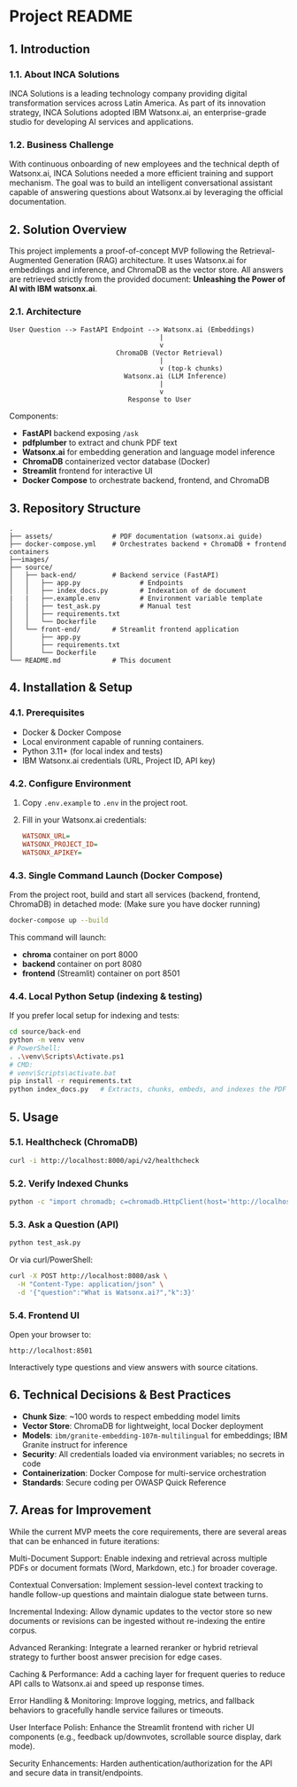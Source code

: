 # Project README

## 1. Introduction

### 1.1. About INCA Solutions

INCA Solutions is a leading technology company providing digital transformation services across Latin America. As part of its innovation strategy, INCA Solutions adopted IBM Watsonx.ai, an enterprise-grade studio for developing AI services and applications.

### 1.2. Business Challenge

With continuous onboarding of new employees and the technical depth of Watsonx.ai, INCA Solutions needed a more efficient training and support mechanism. The goal was to build an intelligent conversational assistant capable of answering questions about Watsonx.ai by leveraging the official documentation.

## 2. Solution Overview

This project implements a proof-of-concept MVP following the Retrieval-Augmented Generation (RAG) architecture. It uses Watsonx.ai for embeddings and inference, and ChromaDB as the vector store. All answers are retrieved strictly from the provided document: **Unleashing the Power of AI with IBM watsonx.ai**.

### 2.1. Architecture

```text
User Question --> FastAPI Endpoint --> Watsonx.ai (Embeddings)
                                      |
                                      v
                           ChromaDB (Vector Retrieval)
                                      |
                                      v (top-k chunks)
                             Watsonx.ai (LLM Inference)
                                      |
                                      v
                              Response to User
```

Components:

* **FastAPI** backend exposing `/ask`
* **pdfplumber** to extract and chunk PDF text
* **Watsonx.ai** for embedding generation and language model inference
* **ChromaDB** containerized vector database (Docker)
* **Streamlit** frontend for interactive UI
* **Docker Compose** to orchestrate backend, frontend, and ChromaDB

## 3. Repository Structure

```
.
├── assets/               # PDF documentation (watsonx.ai guide)
├── docker-compose.yml    # Orchestrates backend + ChromaDB + frontend containers
├──images/
├── source/
│   ├── back-end/         # Backend service (FastAPI)
│   │   ├── app.py               # Endpoints
│   │   ├── index_docs.py        # Indexation of de document
|   |   ├──.example.env          # Environment variable template
│   │   ├── test_ask.py          # Manual test
│   │   ├── requirements.txt
│   │   └── Dockerfile
│   └── front-end/        # Streamlit frontend application
│       ├── app.py
│       ├── requirements.txt
│       └── Dockerfile
└── README.md             # This document
```

## 4. Installation & Setup

### 4.1. Prerequisites

* Docker & Docker Compose
* Local environment capable of running containers.
* Python 3.11+ (for local index and tests)
* IBM Watsonx.ai credentials (URL, Project ID, API key)

### 4.2. Configure Environment

1. Copy `.env.example` to `.env` in the project root.
2. Fill in your Watsonx.ai credentials:

   ```ini
   WATSONX_URL=
   WATSONX_PROJECT_ID=
   WATSONX_APIKEY=
   ```

### 4.3. Single Command Launch (Docker Compose)

From the project root, build and start all services (backend, frontend, ChromaDB) in detached mode:
(Make sure you have docker running)

```bash
docker-compose up --build
```

This command will launch:

* **chroma** container on port 8000
* **backend** container on port 8080
* **frontend** (Streamlit) container on port 8501

### 4.4. Local Python Setup (indexing & testing)

If you prefer local setup for indexing and tests:

```bash
cd source/back-end
python -m venv venv
# PowerShell:
. .\venv\Scripts\Activate.ps1
# CMD:
# venv\Scripts\activate.bat
pip install -r requirements.txt
python index_docs.py   # Extracts, chunks, embeds, and indexes the PDF
```

## 5. Usage

### 5.1. Healthcheck (ChromaDB)

```bash
curl -i http://localhost:8000/api/v2/healthcheck
```

### 5.2. Verify Indexed Chunks

```bash
python -c "import chromadb; c=chromadb.HttpClient(host='http://localhost:8000'); col=c.get_collection('watsonx_docs'); print('Chunks:', col.count())"
```

### 5.3. Ask a Question (API)

```bash
python test_ask.py
```

Or via curl/PowerShell:

```bash
curl -X POST http://localhost:8080/ask \
  -H "Content-Type: application/json" \
  -d '{"question":"What is Watsonx.ai?","k":3}'
```

### 5.4. Frontend UI

Open your browser to:

```
http://localhost:8501
```

Interactively type questions and view answers with source citations.

## 6. Technical Decisions & Best Practices

* **Chunk Size**: \~100 words to respect embedding model limits
* **Vector Store**: ChromaDB for lightweight, local Docker deployment
* **Models**: `ibm/granite-embedding-107m-multilingual` for embeddings; IBM Granite instruct for inference
* **Security**: All credentials loaded via environment variables; no secrets in code
* **Containerization**: Docker Compose for multi-service orchestration
* **Standards**: Secure coding per OWASP Quick Reference

## 7. Areas for Improvement

While the current MVP meets the core requirements, there are several areas that can be enhanced in future iterations:

Multi-Document Support: Enable indexing and retrieval across multiple PDFs or document formats (Word, Markdown, etc.) for broader coverage.

Contextual Conversation: Implement session-level context tracking to handle follow-up questions and maintain dialogue state between turns.

Incremental Indexing: Allow dynamic updates to the vector store so new documents or revisions can be ingested without re-indexing the entire corpus.

Advanced Reranking: Integrate a learned reranker or hybrid retrieval strategy to further boost answer precision for edge cases.

Caching & Performance: Add a caching layer for frequent queries to reduce API calls to Watsonx.ai and speed up response times.

Error Handling & Monitoring: Improve logging, metrics, and fallback behaviors to gracefully handle service failures or timeouts.

User Interface Polish: Enhance the Streamlit frontend with richer UI components (e.g., feedback up/downvotes, scrollable source display, dark mode).

Security Enhancements: Harden authentication/authorization for the API and secure data in transit/endpoints.

